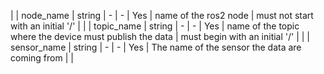 | | node_name    | string  | -   |   -   | Yes   | name of the ros2 node                                    | must not start with an initial '/' |
| | topic_name   | string  | -   |   -   | Yes   | name of the topic where the device must publish the data | must begin with an initial '/'     |
| | sensor_name  | string  | -   |   -   | Yes   | The name of the sensor the data are coming from          |                                    |
